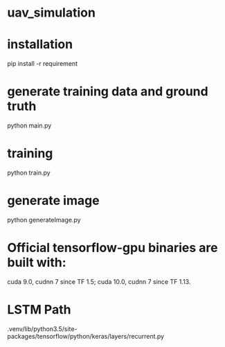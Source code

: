 # uav_simulation

# installation
pip install -r requirement

# generate training data and ground truth
python main.py

# training
python train.py

# generate image
python generateImage.py


# Official tensorflow-gpu binaries are built with: 
cuda 9.0, cudnn 7 since TF 1.5; cuda 10.0, cudnn 7 since TF 1.13. 

# LSTM Path
.venv/lib/python3.5/site-packages/tensorflow/python/keras/layers/recurrent.py

